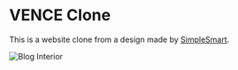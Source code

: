 # VENCE Clone

This is a website clone from a design made by [SimpleSmart](https://mysimplesmart.com/).

![Blog Interior](https://user-images.githubusercontent.com/90613611/225260476-b5d4d607-cc79-486f-899d-86a8e216f85d.jpg)
